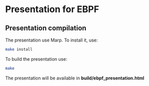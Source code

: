 # Presentation for EBPF

## Presentation compilation

The presentation use Marp. To install it, use:

```bash
make install
```

To build the presentation use:

```bash
make
```

The presentation will be available in **build/ebpf_presentation.html**